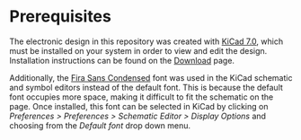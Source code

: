 # Prerequisites

The electronic design in this repository was created with [KiCad 7.0][kicad],
which must be installed on your system in order to view and edit the design.
Installation instructions can be found on the [Download][kicad-dl] page.

Additionally, the [Fira Sans Condensed][fira] font was used in the KiCad
schematic and symbol editors instead of the default font. This is because the
default font occupies more space, making it difficult to fit the schematic on
the page. Once installed, this font can be selected in KiCad by clicking on
*Preferences > Preferences > Schematic Editor > Display Options* and choosing
from the *Default font* drop down menu.

[kicad]:    https://www.kicad.org
[kicad-dl]: https://www.kicad.org/download

[fira]:     https://fonts.google.com/specimen/Fira+Sans+Condensed

